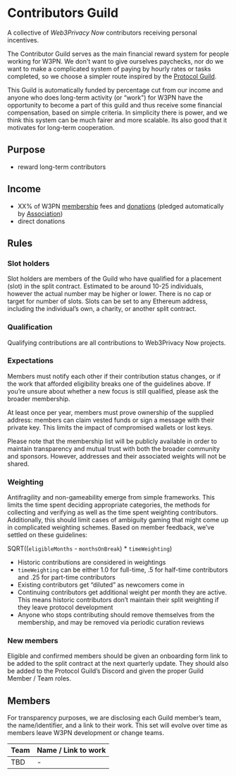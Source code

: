 # Contributors Guild

A collective of *Web3Privacy Now* contributors receiving personal incentives.

The Contributor Guild serves as the main financial reward system for people working for W3PN. We don't want to give ourselves paychecks, nor do we want to make a complicated system of paying by hourly rates or tasks completed, so we choose a simpler route inspired by the [Protocol Guild](https://protocol-guild.readthedocs.io/).

This Guild is automatically funded by percentage cut from our income and anyone who does long-term activity (or “work") for W3PN have the opportunity to become a part of this guild and thus receive some financial compensation, based on simple criteria. In simplicity there is power, and we think this system can be much fairer and more scalable. Its also good that it motivates for long-term cooperation.

## Purpose

* reward long-term contributors

## Income

* XX% of W3PN [membership](/membership) fees and [donations](/donate) (pledged automatically by [Association](/association))
* direct donations

## Rules

### Slot holders

Slot holders are members of the Guild who have qualified for a placement (slot) in the split contract. Estimated to be around 10-25 individuals, however the actual number may be higher or lower. There is no cap or target for number of slots. Slots can be set to any Ethereum address, including the individual’s own, a charity, or another split contract.

### Qualification

Qualifying contributions are all contributions to Web3Privacy Now projects.

### Expectations

Members must notify each other if their contribution status changes, or if the work that afforded eligibility breaks one of the guidelines above. If you’re unsure about whether a new focus is still qualified, please ask the broader membership.

At least once per year, members must prove ownership of the supplied address: members can claim vested funds or sign a message with their private key. This limits the impact of compromised wallets or lost keys.

Please note that the membership list will be publicly available in order to maintain transparency and mutual trust with both the broader community and sponsors. However, addresses and their associated weights will not be shared.

### Weighting

Antifragility and non-gameability emerge from simple frameworks. This limits the time spent deciding appropriate categories, the methods for collecting and verifying as well as the time spent weighting contributors. Additionally, this should limit cases of ambiguity gaming that might come up in complicated weighting schemes. Based on member feedback, we’ve settled on these guidelines:

SQRT((`eligibleMonths` - `monthsOnBreak`) * `timeWeighting`)

- Historic contributions are considered in weightings
- `timeWeighting` can be either 1.0 for full-time, .5 for half-time contributors and .25 for part-time contributors
- Existing contributors get “diluted” as newcomers come in
- Continuing contributors get additional weight per month they are active. This means historic contributors don’t maintain their split weighting if they leave protocol development
- Anyone who stops contributing should remove themselves from the membership, and may be removed via periodic curation reviews

### New members

Eligible and confirmed members should be given an onboarding form link to be added to the split contract at the next quarterly update. They should also be added to the Protocol Guild’s Discord and given the proper Guild Member / Team roles.

## Members

For transparency purposes, we are disclosing each Guild member’s team, the name/identifier, and a link to their work. This set will evolve over time as members leave W3PN development or change teams.

| Team | Name / Link to work |
| --- | --- |
| TBD | - |

<!-- 
| Partnership | [PG](https://github.com/EclecticSamurai) |
| Design | [Coinmandeer](https://github.com/coinmandeer) |
| Growth | [Mykola Siusko](https://github.com/Msiusko) |
| Events | [Tree](https://github.com/burningtree) |
-->
